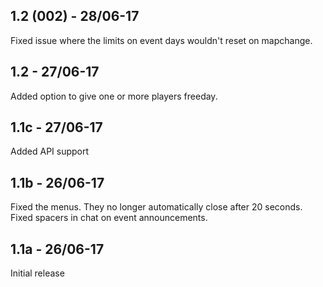 ## 1.2 (002) - 28/06-17
Fixed issue where the limits on event days wouldn't reset on mapchange.

## 1.2 - 27/06-17
Added option to give one or more players freeday.

## 1.1c - 27/06-17
Added API support

## 1.1b - 26/06-17
Fixed the menus. They no longer automatically close after 20 seconds.
Fixed spacers in chat on event announcements.

## 1.1a - 26/06-17
Initial release
